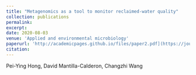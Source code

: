 ```yaml
---
title: "Metagenomics as a tool to monitor reclaimed-water quality"
collection: publications
permalink: 
excerpt: 
date: 2020-08-03
venue: 'Applied and environmental microbiology'
paperurl: 'http://academicpages.github.io/files/paper2.pdf](https://journals.asm.org/doi/full/10.1128/AEM.00724-20)'
citation: 
---
```

Pei-Ying Hong, David Mantilla-Calderon, Changzhi Wang
